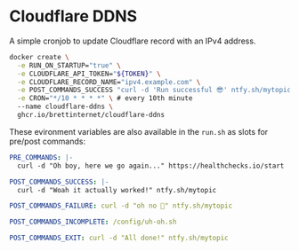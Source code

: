 # Cloudflare DDNS

A simple cronjob to update Cloudflare record with an IPv4 address.

```sh
docker create \
  -e RUN_ON_STARTUP="true" \
  -e CLOUDFLARE_API_TOKEN="${TOKEN}" \
  -e CLOUDFLARE_RECORD_NAME="ipv4.example.com" \
  -e POST_COMMANDS_SUCCESS "curl -d 'Run successful 😎' ntfy.sh/mytopic" \
  -e CRON="*/10 * * * *" \ # every 10th minute
  --name cloudflare-ddns \
  ghcr.io/brettinternet/cloudflare-ddns
```

These evironment variables are also available in the `run.sh` as slots for pre/post commands:

```yaml
PRE_COMMANDS: |-
  curl -d "Oh boy, here we go again..." https://healthchecks.io/start

POST_COMMANDS_SUCCESS: |-
  curl -d "Woah it actually worked!" ntfy.sh/mytopic

POST_COMMANDS_FAILURE: curl -d "oh no 🫨" ntfy.sh/mytopic

POST_COMMANDS_INCOMPLETE: /config/uh-oh.sh

POST_COMMANDS_EXIT: curl -d "All done!" ntfy.sh/mytopic
```
